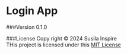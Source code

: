 # Login App

###Version
0.1.0

###License
Copy right &copy; 2024 Susila Inspire <br>
THis project is licensed under this [MIT License](LICENSE.txt)

